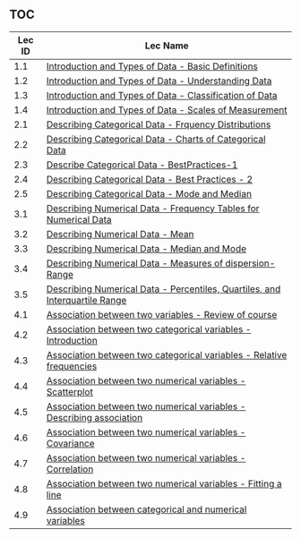 TOC
---
|Lec ID| Lec Name|
| ---| --- |
|1.1|[Introduction and Types of Data - Basic Definitions](notes.md#lec-11---introduction-and-types-of-data---basic-definitions)|
|1.2|[Introduction and Types of Data - Understanding Data](notes.md#lec-12---introduction-and-types-of-data---understanding-data)|
|1.3|[Introduction and Types of Data - Classification of Data](notes.md#lec-13---introduction-and-types-of-data---classification-of-data)|
|1.4|[Introduction and Types of Data - Scales of Measurement](notes.md#lec-14---introduction-and-types-of-data---scales-of-measurement)|
|2.1|[Describing Categorical Data - Frquency Distributions](notes.md#lec-21---describing-categorical-data---frquency-distributions)|
|2.2|[Describing Categorical Data - Charts of Categorical Data](notes.md#lec-22---describing-categorical-data---charts-of-categorical-data)|
|2.3|[Describe Categorical Data - BestPractices-1](notes.md#lec-23---describe-categorical-data---bestpractices-1)|
|2.4|[Describing Categorical Data - Best Practices - 2](notes.md#lec-24---describing-categorical-data---best-practices---2)|
|2.5|[Describing Categorical Data - Mode and Median](notes.md#lec-25---describing-categorical-data---mode-and-median)|
|3.1|[Describing Numerical Data - Frequency Tables for Numerical Data](notes.md#lec-31---describing-numerical-data---frequency-tables-for-numerical-data)|
|3.2|[Describing Numerical Data - Mean](notes.md#lec-32---describing-numerical-data---mean)|
|3.3|[Describing Numerical Data - Median and Mode](notes.md#lec-33---describing-numerical-data---median-and-mode)|
|3.4|[Describing Numerical Data - Measures of dispersion- Range](notes.md#lec-34---describing-numerical-data---measures-of-dispersion--range)|
|3.5|[Describing Numerical Data - Percentiles, Quartiles, and Interquartile Range](notes.md#lec-35---describing-numerical-data---percentiles,-quartiles,-and-interquartile-range)|
|4.1|[Association between two variables - Review of course](notes.md#lec-41---association-between-two-variables---review-of-course)|
|4.2|[Association between two categorical variables - Introduction](notes.md#lec-42---association-between-two-categorical-variables---introduction)|
|4.3|[Association between two categorical variables - Relative frequencies](notes.md#lec-43---association-between-two-categorical-variables---relative-frequencies)|
|4.4|[Association between two numerical variables - Scatterplot](notes.md#lec-44---association-between-two-numerical-variables---scatterplot)|
|4.5|[Association between two numerical variables - Describing association](notes.md#lec-45---association-between-two-numerical-variables---describing-association)|
|4.6|[Association between two numerical variables - Covariance](notes.md#lec-46---association-between-two-numerical-variables---covariance)|
|4.7|[Association between two numerical variables - Correlation](notes.md#lec-47---association-between-two-numerical-variables---correlation)|
|4.8|[Association between two numerical variables - Fitting a line](notes.md#lec-48---association-between-two-numerical-variables---fitting-a-line)|
|4.9|[Association between categorical and numerical variables](notes.md#lec-49---association-between-categorical-and-numerical-variables)|
